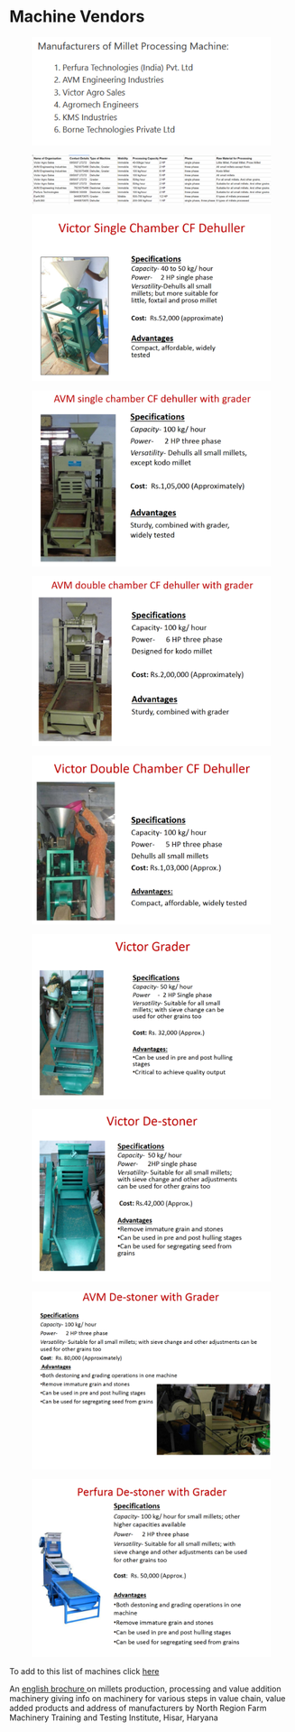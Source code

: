# Machine Vendors

<figure><img src="../../.gitbook/assets/image (53).png" alt=""><figcaption></figcaption></figure>

<figure><img src="../../.gitbook/assets/image (10) (1).png" alt=""><figcaption></figcaption></figure>

<figure><img src="../../.gitbook/assets/image (44).png" alt=""><figcaption></figcaption></figure>

<figure><img src="../../.gitbook/assets/image (19).png" alt=""><figcaption></figcaption></figure>

<figure><img src="../../.gitbook/assets/image (39).png" alt=""><figcaption></figcaption></figure>

<figure><img src="../../.gitbook/assets/image (24).png" alt=""><figcaption></figcaption></figure>

<figure><img src="../../.gitbook/assets/image (15).png" alt=""><figcaption></figcaption></figure>

<figure><img src="../../.gitbook/assets/image (34).png" alt=""><figcaption></figcaption></figure>

<figure><img src="../../.gitbook/assets/image (47).png" alt=""><figcaption></figcaption></figure>

<figure><img src="../../.gitbook/assets/image (3) (1) (1).png" alt=""><figcaption></figcaption></figure>

To add to this list of machines click [here](https://forms.gle/UBGjKxK6pZqACBmA7)

An [english brochure ](https://farmech.gov.in/New\_Folder/BookletonMilletMachinery.pdf)on millets production, processing and value addition machinery giving info on machinery for various steps in value chain, value added products and address of manufacturers by North Region Farm Machinery Training and Testing Institute, Hisar, Haryana
